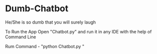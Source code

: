 # Dumb-Chatbot
He/She is so dumb that you will surely laugh

To Run the App Open "Chatbot.py" and run it in any IDE with the help of Command Line

Rum Command - "python Chatbot.py "
